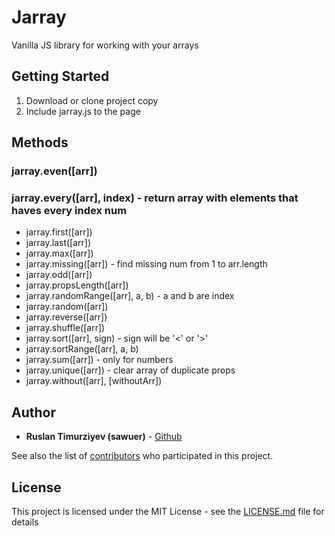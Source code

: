 # Jarray
Vanilla JS library for working with your arrays

## Getting Started

1. Download or clone project copy
2. Include jarray.js to the page

## Methods
### jarray.even([arr])
### jarray.every([arr], index) - return array with elements that haves every index num
* jarray.first([arr])
* jarray.last([arr])
* jarray.max([arr]) 
* jarray.missing([arr]) - find missing num from 1 to arr.length
* jarray.odd([arr]) 
* jarray.propsLength([arr])
* jarray.randomRange([arr], a, b) - a and b are index
* jarray.random([arr])
* jarray.reverse([arr])
* jarray.shuffle([arr])
* jarray.sort([arr], sign) - sign will be '<' or '>'
* jarray.sortRange([arr], a, b)
* jarray.sum([arr]) - only for numbers
* jarray.unique([arr]) - clear array of duplicate props
* jarray.without([arr], [withoutArr]) 

## Author

* **Ruslan Timurziyev (sawuer)**  - [Github](https://github.com/sawuer/)

See also the list of [contributors](https://github.com/sawuer/jarray/contributors) who participated in this project.

## License

This project is licensed under the MIT License - see the [LICENSE.md](LICENSE.md) file for details
